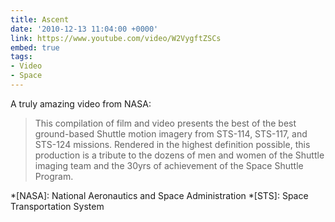```yaml
---
title: Ascent
date: '2010-12-13 11:04:00 +0000'
link: https://www.youtube.com/video/W2VygftZSCs
embed: true
tags:
- Video
- Space
---
```

A truly amazing video from NASA:

> This compilation of film and video presents the best of the best ground-based Shuttle motion imagery from STS-114, STS-117, and STS-124 missions. Rendered in the highest definition possible, this production is a tribute to the dozens of men and women of the Shuttle imaging team and the 30yrs of achievement of the Space Shuttle Program.

*[NASA]: National Aeronautics and Space Administration
*[STS]: Space Transportation System

